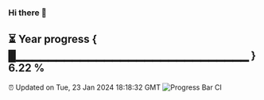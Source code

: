 ### Hi there 👋
⏳ Year progress { █▁▁▁▁▁▁▁▁▁▁▁▁▁▁▁▁▁▁▁▁▁▁▁▁▁▁▁▁▁ } 6.22 %
---
⏰ Updated on Tue, 23 Jan 2024 18:18:32 GMT
![Progress Bar CI](https://github.com/liununu/liununu/workflows/Progress%20Bar%20CI/badge.svg)
